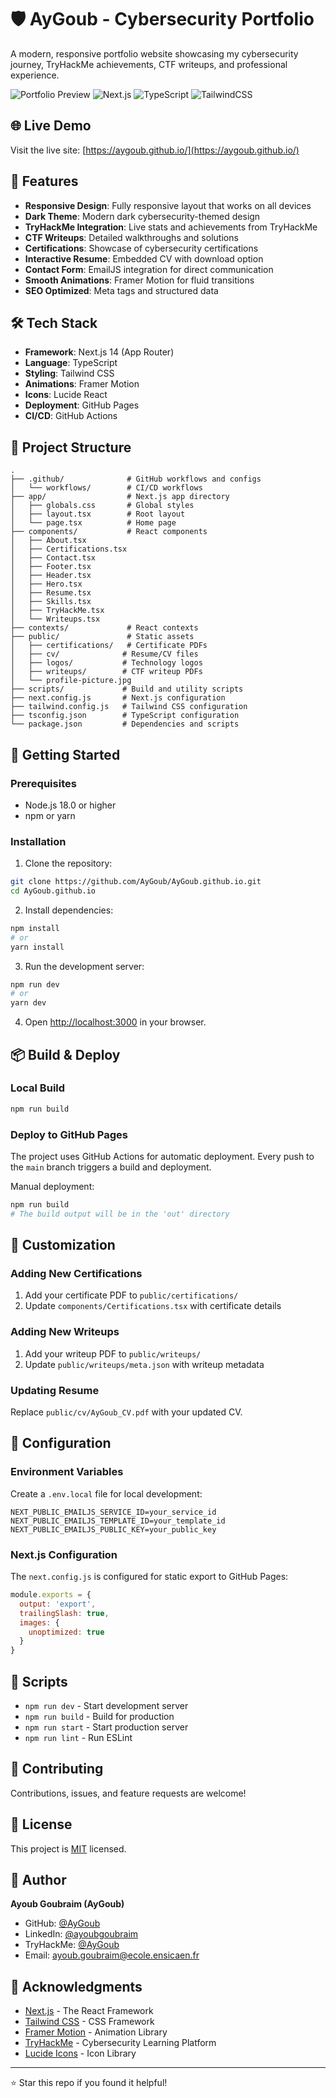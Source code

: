 # 🛡️ AyGoub - Cybersecurity Portfolio

A modern, responsive portfolio website showcasing my cybersecurity journey, TryHackMe achievements, CTF writeups, and professional experience.

![Portfolio Preview](https://img.shields.io/badge/Status-Live-success)
![Next.js](https://img.shields.io/badge/Next.js-14.0-black)
![TypeScript](https://img.shields.io/badge/TypeScript-5.0-blue)
![TailwindCSS](https://img.shields.io/badge/TailwindCSS-3.3-38bdf8)

## 🌐 Live Demo

Visit the live site: [https://aygoub.github.io/](https://aygoub.github.io/)

## 🚀 Features

- **Responsive Design**: Fully responsive layout that works on all devices
- **Dark Theme**: Modern dark cybersecurity-themed design
- **TryHackMe Integration**: Live stats and achievements from TryHackMe
- **CTF Writeups**: Detailed walkthroughs and solutions
- **Certifications**: Showcase of cybersecurity certifications
- **Interactive Resume**: Embedded CV with download option
- **Contact Form**: EmailJS integration for direct communication
- **Smooth Animations**: Framer Motion for fluid transitions
- **SEO Optimized**: Meta tags and structured data

## 🛠️ Tech Stack

- **Framework**: Next.js 14 (App Router)
- **Language**: TypeScript
- **Styling**: Tailwind CSS
- **Animations**: Framer Motion
- **Icons**: Lucide React
- **Deployment**: GitHub Pages
- **CI/CD**: GitHub Actions

## 📁 Project Structure

```
.
├── .github/              # GitHub workflows and configs
│   └── workflows/        # CI/CD workflows
├── app/                  # Next.js app directory
│   ├── globals.css       # Global styles
│   ├── layout.tsx        # Root layout
│   └── page.tsx          # Home page
├── components/           # React components
│   ├── About.tsx
│   ├── Certifications.tsx
│   ├── Contact.tsx
│   ├── Footer.tsx
│   ├── Header.tsx
│   ├── Hero.tsx
│   ├── Resume.tsx
│   ├── Skills.tsx
│   ├── TryHackMe.tsx
│   └── Writeups.tsx
├── contexts/             # React contexts
├── public/               # Static assets
│   ├── certifications/   # Certificate PDFs
│   ├── cv/              # Resume/CV files
│   ├── logos/           # Technology logos
│   ├── writeups/        # CTF writeup PDFs
│   └── profile-picture.jpg
├── scripts/             # Build and utility scripts
├── next.config.js       # Next.js configuration
├── tailwind.config.js   # Tailwind CSS configuration
├── tsconfig.json        # TypeScript configuration
└── package.json         # Dependencies and scripts
```

## 🚀 Getting Started

### Prerequisites

- Node.js 18.0 or higher
- npm or yarn

### Installation

1. Clone the repository:
```bash
git clone https://github.com/AyGoub/AyGoub.github.io.git
cd AyGoub.github.io
```

2. Install dependencies:
```bash
npm install
# or
yarn install
```

3. Run the development server:
```bash
npm run dev
# or
yarn dev
```

4. Open [http://localhost:3000](http://localhost:3000) in your browser.

## 📦 Build & Deploy

### Local Build

```bash
npm run build
```

### Deploy to GitHub Pages

The project uses GitHub Actions for automatic deployment. Every push to the `main` branch triggers a build and deployment.

Manual deployment:
```bash
npm run build
# The build output will be in the 'out' directory
```

## 🎨 Customization

### Adding New Certifications

1. Add your certificate PDF to `public/certifications/`
2. Update `components/Certifications.tsx` with certificate details

### Adding New Writeups

1. Add your writeup PDF to `public/writeups/`
2. Update `public/writeups/meta.json` with writeup metadata

### Updating Resume

Replace `public/cv/AyGoub_CV.pdf` with your updated CV.

## 🔧 Configuration

### Environment Variables

Create a `.env.local` file for local development:

```env
NEXT_PUBLIC_EMAILJS_SERVICE_ID=your_service_id
NEXT_PUBLIC_EMAILJS_TEMPLATE_ID=your_template_id
NEXT_PUBLIC_EMAILJS_PUBLIC_KEY=your_public_key
```

### Next.js Configuration

The `next.config.js` is configured for static export to GitHub Pages:

```javascript
module.exports = {
  output: 'export',
  trailingSlash: true,
  images: {
    unoptimized: true
  }
}
```

## 📝 Scripts

- `npm run dev` - Start development server
- `npm run build` - Build for production
- `npm run start` - Start production server
- `npm run lint` - Run ESLint

## 🤝 Contributing

Contributions, issues, and feature requests are welcome!

## 📄 License

This project is [MIT](LICENSE) licensed.

## 👤 Author

**Ayoub Goubraim (AyGoub)**

- GitHub: [@AyGoub](https://github.com/AyGoub)
- LinkedIn: [@ayoubgoubraim](https://linkedin.com/in/ayoubgoubraim)
- TryHackMe: [@AyGoub](https://tryhackme.com/p/AyGoub)
- Email: ayoub.goubraim@ecole.ensicaen.fr

## 🙏 Acknowledgments

- [Next.js](https://nextjs.org/) - The React Framework
- [Tailwind CSS](https://tailwindcss.com/) - CSS Framework
- [Framer Motion](https://www.framer.com/motion/) - Animation Library
- [TryHackMe](https://tryhackme.com/) - Cybersecurity Learning Platform
- [Lucide Icons](https://lucide.dev/) - Icon Library

---

⭐ Star this repo if you found it helpful!
